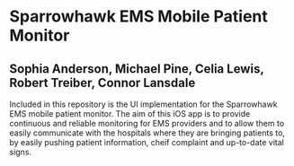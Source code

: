 # Sparrowhawk EMS Mobile Patient Monitor

## Sophia Anderson, Michael Pine, Celia Lewis, Robert Treiber, Connor Lansdale

Included in this repository is the UI implementation for the Sparrowhawk EMS
mobile patient monitor. The aim of this iOS app is to provide continuous and reliable 
monitoring for EMS providers and to allow them to easily communicate with the hospitals where 
they are bringing patients to, by easily pushing patient information, cheif complaint and 
up-to-date vital signs. 

